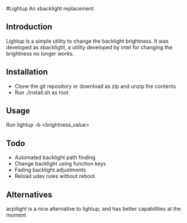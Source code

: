 #Lightup
An xbacklight replacement 

## Introduction
Lightup is a simple utility to change the backlight brightness. It was developed
as xbacklight, a utility developed by intel for changing the brightness no
longer works.

## Installation
- Clone the git repository or download as zip and unzip the contents
- Run ./install.sh as root

## Usage
Run lightup -b <brightness_value>

## Todo
- Automated backlight path finding
- Change backlight using function keys
- Fading backlight adjustments
- Reload udev rules without reboot

## Alternatives
acpilight is a nice alternative to lightup, and has better capabilities at 
the moment
